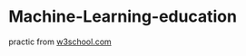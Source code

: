 # Machine-Learning-education
practic from [w3school.com](https://www.w3schools.com/python/python_ml_getting_started.asp)
